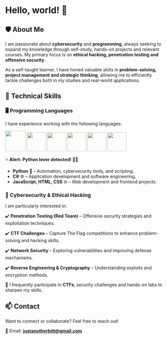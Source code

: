 # Hello, world! 👋

## 🛡️ About Me  

I am passionate about **cybersecurity** and **programming**, always seeking to expand my knowledge through self-study, hands-on projects and relevant courses. My primary focus is on **ethical hacking, penetration testing and offensive security**.  

As a self-taught learner, I have honed valuable skills in **problem-solving, project management and strategic thinking**, allowing me to efficiently tackle challenges both in my studies and real-world applications.  

## 🚀 Technical Skills  

### 🖥️ Programming Languages  

I have experience working with the following languages:  

<img loading="lazy" src="https://cdn.jsdelivr.net/gh/devicons/devicon@latest/icons/python/python-original.svg" width="65" height="65"/> <img loading="lazy" src="https://cdn.jsdelivr.net/gh/devicons/devicon@latest/icons/csharp/csharp-original.svg" width="60" height="60"/> <img loading="lazy" src="https://cdn.jsdelivr.net/gh/devicons/devicon@latest/icons/html5/html5-plain-wordmark.svg" width="60" height="60"/> <img loading="lazy" src="https://cdn.jsdelivr.net/gh/devicons/devicon@latest/icons/css3/css3-plain-wordmark.svg" width="60" height="60"/> <img loading="lazy" src="https://cdn.jsdelivr.net/gh/devicons/devicon@latest/icons/javascript/javascript-original.svg" width="60" eight="60"/> <img loading="lazy" src="https://github.com/user-attachments/assets/f5023904-856a-4b42-b65d-a0a62164ac50" width="60" eight="60"/>  



⚡️ **Alert: Python lover detected! 🐍💜**

- **Python** 🐍 – Automation, cybersecurity tools, and scripting.
- **C#** ⚙️ – Application development and software engineering.
- **JavaScript, HTML, CSS** 🌐 – Web development and frontend projects.

### 🔐 Cybersecurity & Ethical Hacking  

I am particularly interested in:  

✔️ **Penetration Testing (Red Team)** – Offensive security strategies and exploitation techniques.  

✔️ **CTF Challenges** – Capture The Flag competitions to enhance problem-solving and hacking skills.  

✔️ **Network Security** – Exploring vulnerabilities and improving defense mechanisms.  

✔️ **Reverse Engineering & Cryptography** – Understanding exploits and encryption methods.  

📌 I frequently participate in **CTFs**, security challenges and hands-on labs to sharpen my skills.  

## 📫 Contact  

Want to connect or collaborate? Feel free to reach out!  

📧 Email: **[justanotherbitt@gmail.com](mailto:justanotherbitt@gmail.com)**  


